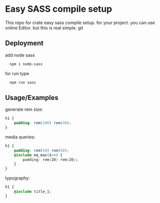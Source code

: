 # Easy SASS compile setup

This repo for crate easy sass compile setup. for your project. you can use online Editor. but this is real simple.
git

## Deployment

add node sass

```bash
  npm i node-sass
```

for run type

```bash
  npm run sass
```

## Usage/Examples

generate rem size:

```css
h1 {
    padding: rem(100) rem(40);
}
```

media queries:

```css
h1 {
    padding: rem(50) rem(50);
    @include mq_max($sm) {
        padding: rem(20) rem(20);
    }
}
```

typography:

```css
h1 {
    @include title_1;
}
```
